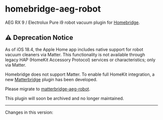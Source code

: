 # homebridge-aeg-robot

AEG RX 9 / Electrolux Pure i9 robot vacuum plugin for [Homebridge](https://github.com/homebridge/homebridge).

## ⚠️ Deprecation Notice

As of iOS 18.4, the Apple Home app includes native support for robot vacuum cleaners via Matter. This functionality is not available through legacy HAP (HomeKit Accessory Protocol) services or characteristics; only via Matter.

Homebridge does not support Matter. To enable full HomeKit integration, a new [Matterbridge](https://github.com/Luligu/matterbridge) plugin has been developed.

Please migrate to [matterbridge-aeg-robot](https://github.com/thoukydides/matterbridge-aeg-robot).

This plugin will soon be archived and no longer maintained.

---

Changes in this version:
